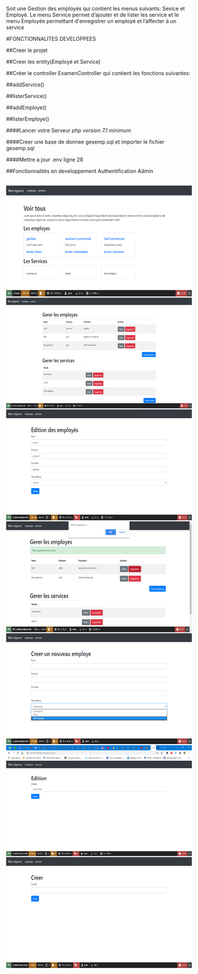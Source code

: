 Soit une Gestion des employés qui contient les menus suivants: Sevice et Employé.
Le menu Service permet d’ajouter et de lister les service et le menu Employée permettant d'enregistrer un employé  et l’affecter à un service

#FONCTIONNALITES DEVELOPPEES

##Creer le projet

##Creer les entity(Employé et Service)

##Créer le controller ExamenController qui contient les fonctions suivantes: 

##addService()

##listerService()

##addEmploye()

##listerEmploye()

####Lancer votre Serveur *php version 7.1 minimum*

####Creer une base de donnee gesemp.sql et importer le fichier gesemp.sql

####Mettre a jour .env ligne 28

##Fonctionnalités en developpement Authentification Admin




<br>
<img height="300" src="src/images/1.png">
<img height="300" src="src/images/2.png">
<img height="300" src="src/images/3.png">
<img height="300" src="src/images/4.png">
<img height="300" src="src/images/5.png">
<img height="300" src="src/images/6.png">
<img height="300" src="src/images/7.png">
<br>